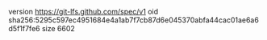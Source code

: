version https://git-lfs.github.com/spec/v1
oid sha256:5295c597ec4951684e4a1ab7f7cb87d6e045370abfa44cac01ae6a6d5f1f7fe6
size 6602
